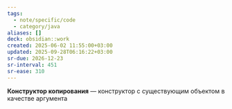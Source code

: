 ```yaml
---
tags:
  - note/specific/code
  - category/java
aliases: []
deck: obsidian::work
created: 2025-06-02 11:55:00+03:00
updated: 2025-09-28T06:16:22+03:00
sr-due: 2026-12-23
sr-interval: 451
sr-ease: 310
---
```


**Конструктор копирования**
—
конструктор с существующим объектом в качестве аргумента
